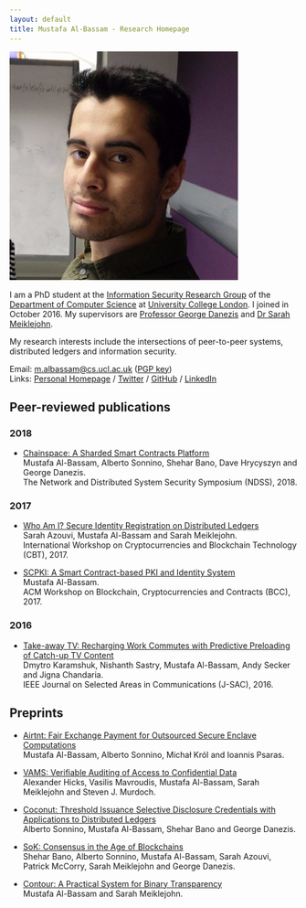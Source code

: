 ```yaml
---
layout: default
title: Mustafa Al-Bassam - Research Homepage
---
```


<img class="profile-picture" src="photo.jpg">

I am a PhD student at the [Information Security Research Group](http://sec.cs.ucl.ac.uk/) of the [Department of Computer Science](http://www.cs.ucl.ac.uk/) at [University College London](http://www.ucl.ac.uk/). I joined in October 2016. My supervisors are [Professor George Danezis](http://www0.cs.ucl.ac.uk/staff/G.Danezis/) and [Dr Sarah Meiklejohn](http://www0.cs.ucl.ac.uk/staff/S.Meiklejohn/).

My research interests include the intersections of peer-to-peer systems, distributed ledgers and information security.

Email: [m.albassam@cs.ucl.ac.uk](mailto:m.albassam@cs.ucl.ac.uk) ([PGP key](https://musalbas.com/pgp.asc))<br>
Links: [Personal Homepage](https://musalbas.com) / [Twitter](https://twitter.com/musalbas) / [GitHub](https://github.com/musalbas) / [LinkedIn](https://www.linkedin.com/in/musalbas)

## Peer-reviewed publications

### 2018

- [Chainspace: A Sharded Smart Contracts Platform](publications/ChainspaceDL.pdf)<br>Mustafa Al-Bassam, Alberto Sonnino, Shehar Bano, Dave Hrycyszyn and George Danezis.<br>The Network and Distributed System Security Symposium (NDSS), 2018.

### 2017

- [Who Am I? Secure Identity Registration on Distributed Ledgers](publications/register-id.pdf)<br>Sarah Azouvi, Mustafa Al-Bassam and Sarah Meiklejohn.<br>International Workshop on Cryptocurrencies and Blockchain Technology (CBT), 2017.

- [SCPKI: A Smart Contract-based PKI and Identity System](publications/scpki-bcc17.pdf)<br>Mustafa Al-Bassam.<br>ACM Workshop on Blockchain, Cryptocurrencies and Contracts (BCC), 2017.

### 2016

- [Take-away TV: Recharging Work Commutes with Predictive Preloading of Catch-up TV Content](publications/takeawaytv-jsac16.pdf)<br>Dmytro Karamshuk, Nishanth Sastry, Mustafa Al-Bassam, Andy Secker and Jigna Chandaria.<br>IEEE Journal on Selected Areas in Communications (J-SAC), 2016.

## Preprints

- [Airtnt: Fair Exchange Payment for Outsourced Secure Enclave Computations](publications/airtnt.pdf)<br>Mustafa Al-Bassam, Alberto Sonnino, Michał Król and Ioannis Psaras.

- [VAMS: Verifiable Auditing of Access to Confidential Data](publications/vams.pdf)<br>Alexander Hicks, Vasilis Mavroudis, Mustafa Al-Bassam, Sarah Meiklejohn and Steven J. Murdoch.

- [Coconut: Threshold Issuance Selective Disclosure Credentials with Applications to Distributed Ledgers](publications/coconut.pdf)<br>Alberto Sonnino, Mustafa Al-Bassam, Shehar Bano and George Danezis.

- [SoK: Consensus in the Age of Blockchains](publications/SoK_ConsensusBlockchains.pdf)<br>Shehar Bano, Alberto Sonnino, Mustafa Al-Bassam, Sarah Azouvi, Patrick McCorry, Sarah Meiklejohn and George Danezis.

- [Contour: A Practical System for Binary Transparency](publications/contour-paper.pdf)<br>Mustafa Al-Bassam and Sarah Meiklejohn.

